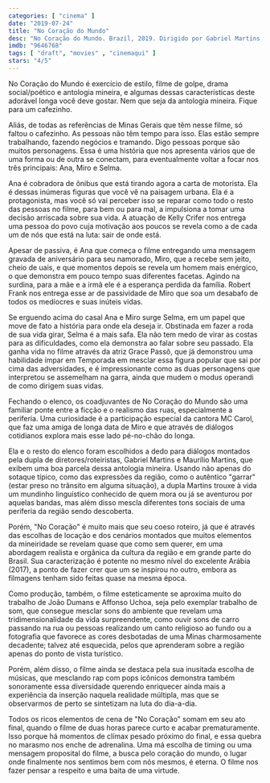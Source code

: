 ```yaml
---
categories: [ "cinema" ]
date: "2019-07-24"
title: "No Coração do Mundo"
desc: "No Coração do Mundo. Brazil, 2019. Dirigido por Gabriel Martins, Maurílio Martins, escrito por Gabriel Martins, Maurílio Martins. Com Mc Carol, Barbara Colen, Kelly"
imdb: "9646768"
tags: [ "draft", "movies" , "cinemaqui" ]
stars: "4/5"
---
```

No Coração do Mundo é exercício de estilo, filme de golpe, drama social/poético e antologia mineira, e algumas dessas características deste adorável longa você deve gostar. Nem que seja da antologia mineira. Fique para um cafezinho.

Aliás, de todas as referências de Minas Gerais que têm nesse filme, só faltou o cafezinho. As pessoas não têm tempo para isso. Elas estão sempre trabalhando, fazendo negócios e tramando. Digo pessoas porque são muitos personagens. Essa é uma história que nos apresenta vários que de uma forma ou de outra se conectam, para eventualmente voltar a focar nos três principais: Ana, Miro e Selma.

Ana é cobradora de ônibus que está tirando agora a carta de motorista. Ela é dessas inúmeras figuras que você vê na paisagem urbana. Ela é a protagonista, mas você só vai perceber isso se reparar como todo o resto das pessoas no filme, para bem ou para mal, a impulsiona a tomar uma decisão arriscada sobre sua vida. A atuação de Kelly Crifer nos entrega uma pessoa do povo cuja motivação aos poucos se revela como a de cada um de nós que está na luta: sair de onde está.

Apesar de passiva, é Ana que começa o filme entregando uma mensagem gravada de aniversário para seu namorado, Miro, que a recebe sem jeito, cheio de uais, e que momentos depois se revela um homem mais enérgico, o que demonstra em pouco tempo suas diferentes facetas. Agindo na surdina, para a mãe e a irmã ele é a esperança perdida da família. Robert Frank nos entrega esse ar de passividade de Miro que soa um desabafo de todos os medíocres e suas inúteis vidas.

Se erguendo acima do casal Ana e Miro surge Selma, em um papel que move de fato a história para onde ela deseja ir. Obstinada em fazer a roda de sua vida girar, Selma é a mais safa. Ela não tem medo de virar as costas para as dificuldades, como ela demonstra ao falar sobre seu passado. Ela ganha vida no filme através da atriz Grace Passô, que já demonstrou uma habilidade ímpar em Temporada em mesclar essa figura popular que sai por cima das adversidades, e é impressionante como as duas personagens que interpretou se assemelham na garra, ainda que mudem o modus operandi de como dirigem suas vidas.

Fechando o elenco, os coadjuvantes de No Coração do Mundo são uma familiar ponte entre a ficção e o realismo das ruas, especialmente a periferia. Uma curiosidade é a participação especial da cantora MC Carol, que faz uma amiga de longa data de Miro e que através de diálogos cotidianos explora mais esse lado pé-no-chão do longa.

Ela e o resto do elenco foram escolhidos a dedo para diálogos montados pela dupla de diretores/roteiristas, Gabriel Martins e Maurílio Martins, que exibem uma boa parcela dessa antologia mineira. Usando não apenas do sotaque típico, como das expressões da região, como o autêntico "garrar" (estar preso no trânsito em alguma situação), a dupla Martins trouxe à vida um mundinho linguístico conhecido de quem mora ou já se aventurou por aquelas bandas, mas além disso mescla diferentes tons sociais de uma periferia da região sendo descoberta.

Porém, "No Coração" é muito mais que seu coeso roteiro, já que é através das escolhas de locação e dos cenários montados que muitos elementos da mineiridade se revelam quase que como sem querer, em uma abordagem realista e orgânica da cultura da região e em grande parte do Brasil. Sua caracterização é potente no mesmo nível do excelente Arábia (2017), a ponto de fazer crer que um se inspirou no outro, embora as filmagens tenham sido feitas quase na mesma época.

Como produção, também, o filme esteticamente se aproxima muito do trabalho de João Dumans e Affonso Uchoa, seja pelo exemplar trabalho de som, que consegue mesclar sons do ambiente que revelam uma tridimensionalidade da vida surpreendente, como ouvir sons de carro passando na rua ou pessoas realizando um canto religioso ao fundo ou a fotografia que favorece as cores desbotadas de uma Minas charmosamente decadente; talvez até esquecida, pelos que aprenderam sobre a região apenas do ponto de vista turístico.

Porém, além disso, o filme ainda se destaca pela sua inusitada escolha de músicas, que mesclando rap com pops icônicos demonstra também sonoramente essa diversidade querendo enriquecer ainda mais a experiência da inserção naquela realidade múltipla, mas que se observarmos de perto se sintetizam na luta do dia-a-dia.

Todos os ricos elementos de cena de "No Coração" somam em seu ato final, quando o filme de duas horas parece curto e acabar prematuramente. Isso porque há momentos de clímax pesado próximo do final, e essa quebra no marasmo nos enche de adrenalina. Uma má escolha de timing ou uma mensagem proposital do filme, a busca pelo coração do mundo, o lugar onde finalmente nos sentimos bem com nós mesmos, é eterna. O filme nos fazer pensar a respeito e uma baita de uma virtude.
